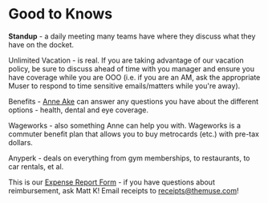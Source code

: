# Good to Knows

**Standup** - a daily meeting many teams have where they discuss what they have on the docket.
 
Unlimited Vacation - is real. If you are taking advantage of our vacation policy, be sure to discuss ahead of time with you manager and ensure you have coverage while you are OOO (i.e. if you are an AM, ask the appropriate Muser to respond to time sensitive emails/matters while you're away).

Benefits - [Anne Ake](mailto:Anne.Ake@trinet.com) can answer any questions you have about the different options - health, dental and eye coverage.

Wageworks - also something Anne can help you with. Wageworks is a commuter benefit plan that allows you to buy metrocards (etc.) with pre-tax dollars.

Anyperk - deals on everything from gym memberships, to restaurants, to car rentals, et al.

This is our [Expense Report Form](https://docs.google.com/a/themuse.com/forms/d/16sPVKnGJdTfdUoudWqxEGWc1jR_TrtHN4q7jldJtvkk/viewform) - if you have questions about reimbursement, ask Matt K! Email receipts to [receipts@themuse.com](mailto:receipts@themuse.com)!